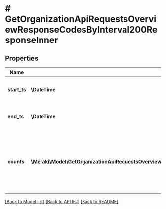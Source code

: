 # # GetOrganizationApiRequestsOverviewResponseCodesByInterval200ResponseInner

## Properties

Name | Type | Description | Notes
------------ | ------------- | ------------- | -------------
**start_ts** | **\DateTime** | The start time of the access period | [optional]
**end_ts** | **\DateTime** | The end time of the access period | [optional]
**counts** | [**\Meraki\Model\GetOrganizationApiRequestsOverviewResponseCodesByInterval200ResponseInnerCountsInner[]**](GetOrganizationApiRequestsOverviewResponseCodesByInterval200ResponseInnerCountsInner.md) | list of response codes and a count of how many requests had that code in the given time period | [optional]

[[Back to Model list]](../../README.md#models) [[Back to API list]](../../README.md#endpoints) [[Back to README]](../../README.md)
